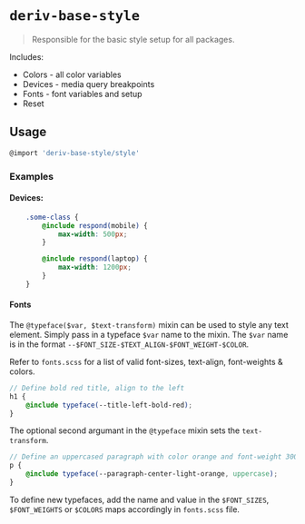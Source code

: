 # `deriv-base-style`
> Responsible for the basic style setup for all packages.

Includes:
* Colors - all color variables
* Devices - media query breakpoints
* Fonts - font variables and setup
* Reset

## Usage

```js
@import 'deriv-base-style/style'
```

### Examples

#### Devices:
```scss
    .some-class {
        @include respond(mobile) {
            max-width: 500px;
        }

        @include respond(laptop) {
            max-width: 1200px;
        }
    }
```

#### Fonts
The `@typeface($var, $text-transform)` mixin can be used to style any text element. Simply pass in a typeface `$var` name to the mixin.
The `$var` name is in the format `--$FONT_SIZE-$TEXT_ALIGN-$FONT_WEIGHT-$COLOR`.

Refer to `fonts.scss` for a list of valid font-sizes, text-align, font-weights & colors.

```scss
// Define bold red title, align to the left
h1 {
    @include typeface(--title-left-bold-red);
}
```
The optional second argumant in the `@typeface` mixin sets the `text-transform`.
```scss
// Define an uppercased paragraph with color orange and font-weight 300
p {
    @include typeface(--paragraph-center-light-orange, uppercase);
}
```

To define new typefaces, add the name and value in the `$FONT_SIZES`, `$FONT_WEIGHTS` or `$COLORS` maps accordingly in `fonts.scss` file.

